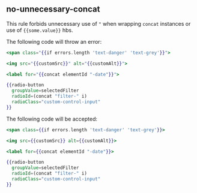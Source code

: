 ## no-unnecessary-concat

This rule forbids unnecessary use of ` " ` when wrapping `concat` instances or use of `{{some.value}}` hbs.

The following code will throw an error:

```hbs
<span class="{{if errors.length 'text-danger' 'text-grey'}}">

<img src="{{customSrc}}" alt="{{customAlt}}">

<label for="{{concat elementId "-date"}}">

{{radio-button
  groupValue=selectedFilter
  radioId=(concat "filter-" i)
  radioClass="custom-control-input"
}}
```
The following code will be accepted:

```hbs
<span class={{if errors.length 'text-danger' 'text-grey'}}>

<img src={{customSrc}} alt={{customAlt}}>

<label for={{concat elementId "-date"}}>

{{radio-button
  groupValue=selectedFilter
  radioId=(concat "filter-" i)
  radioClass="custom-control-input"
}}
```
